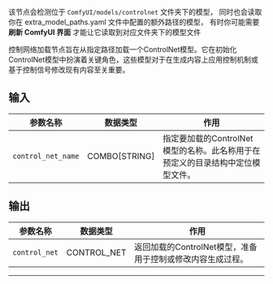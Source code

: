 该节点会检测位于 `ComfyUI/models/controlnet` 文件夹下的模型，
同时也会读取你在 extra_model_paths.yaml 文件中配置的额外路径的模型，
有时你可能需要 **刷新 ComfyUI 界面** 才能让它读取到对应文件夹下的模型文件

控制网络加载节点旨在从指定路径加载一个ControlNet模型。它在初始化ControlNet模型中扮演着关键角色，这些模型对于在生成内容上应用控制机制或基于控制信号修改现有内容至关重要。

## 输入

| 参数名称 | 数据类型 | 作用 |
| --- | --- | --- |
| `control_net_name` | COMBO[STRING] | 指定要加载的ControlNet模型的名称。此名称用于在预定义的目录结构中定位模型文件。 |

## 输出

| 参数名称 | 数据类型 | 作用 |
| --- | --- | --- |
| `control_net` | CONTROL_NET | 返回加载的ControlNet模型，准备用于控制或修改内容生成过程。 |

---
